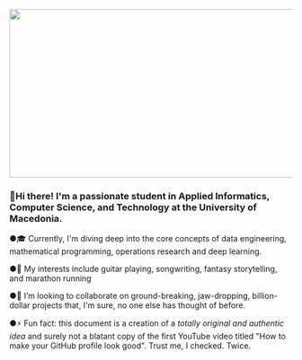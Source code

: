 <div align="center">
<img src="https://media0.giphy.com/media/qgQUggAC3Pfv687qPC/giphy.gif?cid=ecf05e47r19ws2l1urrtj0we044w3w0ssl3zihfiknj5e85c&rid=giphy.gif&ct=g" align="center" width="600" height="300" />
</div>  
  

### 👋Hi there! I'm a passionate student in Applied Informatics, Computer Science, and Technology at the University of Macedonia. 

●🎓 Currently, I'm diving deep into the core concepts of data engineering, mathematical programming, operations research  and deep learning.

●🎵 My interests include guitar playing, songwriting, fantasy storytelling, and marathon running
  

 ●👯  I’m looking to collaborate on ground-breaking, jaw-dropping, billion-dollar projects that, I'm sure, no one else has thought of before.
  

 ●⚡ Fun fact: this document is a creation of a <em>totally original and authentic idea</em> and surely not a blatant copy of the first YouTube video titled "How to make your GitHub profile look good". Trust me, I checked. Twice.
  
<br/>  



